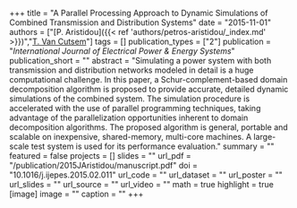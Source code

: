 +++
title = "A Parallel Processing Approach to Dynamic Simulations of Combined Transmission and Distribution Systems"
date = "2015-11-01"
authors = ["[P. Aristidou]({{< ref 'authors/petros-aristidou/_index.md' >}})","[T. Van Cutsem](https://scholar.google.com/citations?user=rFDmBaIAAAAJ)"]
tags = []
publication_types = ["2"]
publication = "_International Journal of Electrical Power & Energy Systems_"
publication_short = ""
abstract = "Simulating a power system with both transmission and distribution networks modeled in detail is a huge computational challenge. In this paper, a Schur-complement-based domain decomposition algorithm is proposed to provide accurate, detailed dynamic simulations of the combined system. The simulation procedure is accelerated with the use of parallel programming techniques, taking advantage of the parallelization opportunities inherent to domain decomposition algorithms. The proposed algorithm is general, portable and scalable on inexpensive, shared-memory, multi-core machines. A large-scale test system is used for its performance evaluation."
summary = ""
featured = false
projects = []
slides = ""
url_pdf = "/publication/2015JAristidou/manuscript.pdf"
doi = "10.1016/j.ijepes.2015.02.011"
url_code = ""
url_dataset = ""
url_poster = ""
url_slides = ""
url_source = ""
url_video = ""
math = true
highlight = true
[image]
image = ""
caption = ""
+++

